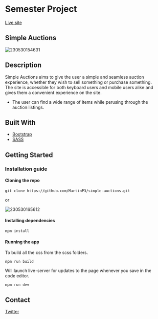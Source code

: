 # Semester Project
[Live site](https://iridescent-arithmetic-4b428a.netlify.app/auction/)
## Simple Auctions

![230530154631](https://github.com/MartinP3/simple-auctions/assets/70173574/91aeb11e-4989-4cdc-bb04-b9a15552c3c8)

## Description
Simple Auctions aims to give the user a simple and seamless auction experience, whether they wish to sell something or purchase something.
The site is accessible for both keyboard users and mobile users alike and gives them a convenient experience on the site.
- The user can find a wide range of items while perusing through the auction listings.

## Built With
- [Bootstrap](https://getbootstrap.com/)
- [SASS](https://sass-lang.com/)

## Getting Started
### Installation guide
#### Cloning the repo
```
git clone https://github.com/MartinP3/simple-auctions.git
```
or 

![230530165612](https://github.com/MartinP3/simple-auctions/assets/70173574/d974e56a-68a9-4d8a-b41c-31170722014c)

#### Installing dependencies
```
npm install
```

#### Running the app
To build all the css from the scss folders.
```
npm run build
```

Will launch live-server for updates to the page whenever you save in the code editor.
```
npm run dev
```

## Contact
[Twitter](https://twitter.com/terriblecoding)
